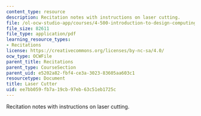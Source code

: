 ```yaml
---
content_type: resource
description: Recitation notes with instructions on laser cutting.
file: /ol-ocw-studio-app/courses/4-500-introduction-to-design-computing-fall-2008/ee7bb059fb7a19cb97eb63c51eb1725c_rec6.pdf
file_size: 82611
file_type: application/pdf
learning_resource_types:
- Recitations
license: https://creativecommons.org/licenses/by-nc-sa/4.0/
ocw_type: OCWFile
parent_title: Recitations
parent_type: CourseSection
parent_uid: e5202a82-fbf4-ce3a-3023-83605aa603c1
resourcetype: Document
title: Laser Cutter
uid: ee7bb059-fb7a-19cb-97eb-63c51eb1725c
---
```

Recitation notes with instructions on laser cutting.